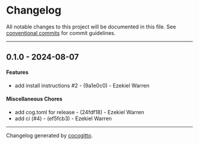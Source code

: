 # Changelog
All notable changes to this project will be documented in this file. See [conventional commits](https://www.conventionalcommits.org/) for commit guidelines.

- - -
## 0.1.0 - 2024-08-07
#### Features
- add install instructions #2 - (9a1e0c0) - Ezekiel Warren
#### Miscellaneous Chores
- add cog.toml for release - (24fdf18) - Ezekiel Warren
- add ci (#4) - (ef5fcb3) - Ezekiel Warren

- - -

Changelog generated by [cocogitto](https://github.com/cocogitto/cocogitto).
